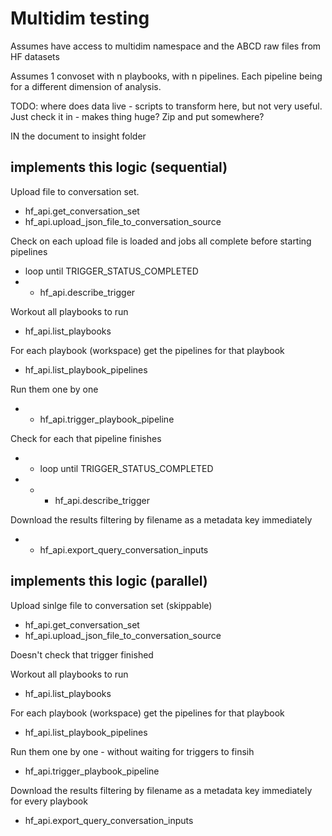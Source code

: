 # Multidim testing
Assumes have access to multidim namespace and the ABCD raw files from HF datasets

Assumes 1 convoset with n playbooks, with n pipelines.  Each pipeline being for a different dimension of analysis.

TODO: where does data live - scripts to transform here, but not very useful. 
Just check it in - makes thing huge?
Zip and put somewhere?

IN the document to insight folder

## implements this logic (sequential)

Upload file to conversation set.
- hf_api.get_conversation_set
- hf_api.upload_json_file_to_conversation_source

Check on each upload file is loaded and jobs all complete before starting pipelines
- loop until TRIGGER_STATUS_COMPLETED
- - hf_api.describe_trigger

Workout all playbooks to run
- hf_api.list_playbooks

For each playbook (workspace) get the pipelines for that playbook
- hf_api.list_playbook_pipelines

Run them one by one 
- - hf_api.trigger_playbook_pipeline

Check for each that pipeline finishes
- - loop until TRIGGER_STATUS_COMPLETED
- - - hf_api.describe_trigger

Download the results filtering by filename as a metadata key immediately
- - hf_api.export_query_conversation_inputs

## implements this logic (parallel)

Upload sinlge file to conversation set (skippable)
- hf_api.get_conversation_set
- hf_api.upload_json_file_to_conversation_source

Doesn't check that trigger finished

Workout all playbooks to run
- hf_api.list_playbooks

For each playbook (workspace) get the pipelines for that playbook
- hf_api.list_playbook_pipelines

Run them one by one - without waiting for triggers to finsih
- hf_api.trigger_playbook_pipeline

Download the results filtering by filename as a metadata key immediately for every playbook
- hf_api.export_query_conversation_inputs
